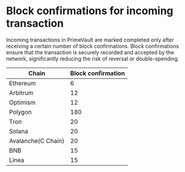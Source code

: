 # Block confirmations for incoming transaction

Incoming transactions in PrimeVault are marked completed only after receiving a certain number of block confirmations. Block confirmations ensure that the transaction is securely recorded and accepted by the network, significantly reducing the risk of reversal or double-spending.



| Chain              | Block confirmation |
| ------------------ | ------------------ |
| Ethereum           | 6                  |
| Arbitrum           | 12                 |
| Optimism           | 12                 |
| Polygon            | 180                |
| Tron               | 20                 |
| Solana             | 20                 |
| Avalanche(C Chain) | 20                 |
| BNB                | 15                 |
| Linea              | 15                 |

